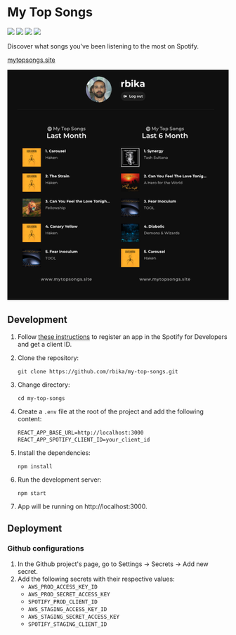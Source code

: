 # My Top Songs

![](https://img.shields.io/github/package-json/v/rbika/my-top-songs)
![](https://img.shields.io/github/license/rbika/my-top-songs)
![](https://github.com/rbika/my-top-songs/workflows/CD%20Prod/badge.svg) 
![](https://github.com/rbika/my-top-songs/workflows/CD%20Staging/badge.svg)

Discover what songs you've been listening to the most on Spotify.

[mytopsongs.site](https://mytopsongs.site)

![](./screenshot.png)

## Development

1. Follow [these instructions](https://developer.spotify.com/documentation/general/guides/app-settings/) to register an app in the Spotify for Developers and get a client ID.

1. Clone the repository:
    ```
    git clone https://github.com/rbika/my-top-songs.git
    ```

1. Change directory:
    ```
    cd my-top-songs
    ```

1. Create a `.env` file at the root of the project and add the following content:
    ```
    REACT_APP_BASE_URL=http://localhost:3000
    REACT_APP_SPOTIFY_CLIENT_ID=your_client_id
    ```

1. Install the dependencies:
    ```
    npm install
    ```  

1. Run the development server:
    ```
    npm start
    ```

1. App will be running on http://localhost:3000.

## Deployment

### Github configurations

1. In the Github project's page, go to Settings → Secrets → Add new secret.
2. Add the following secrets with their respective values:
    - `AWS_PROD_ACCESS_KEY_ID`
    - `AWS_PROD_SECRET_ACCESS_KEY`
    - `SPOTIFY_PROD_CLIENT_ID`
    - `AWS_STAGING_ACCESS_KEY_ID`
    - `AWS_STAGING_SECRET_ACCESS_KEY`
    - `SPOTIFY_STAGING_CLIENT_ID`
